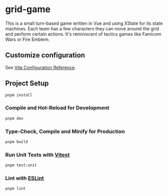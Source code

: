 # grid-game

This is a small turn-based game written in Vue and using XState for its state machines. Each team has a few characters they can move around the grid and perform certain actions. It's reminiscent of tactics games like Famicom Wars or Fire Emblem.

## Customize configuration

See [Vite Configuration Reference](https://vitejs.dev/config/).

## Project Setup

```sh
pnpm install
```

### Compile and Hot-Reload for Development

```sh
pnpm dev
```

### Type-Check, Compile and Minify for Production

```sh
pnpm build
```

### Run Unit Tests with [Vitest](https://vitest.dev/)

```sh
pnpm test:unit
```

### Lint with [ESLint](https://eslint.org/)

```sh
pnpm lint
```

